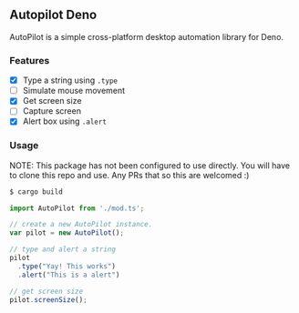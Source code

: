 ## Autopilot Deno

AutoPilot is a simple cross-platform desktop automation library for Deno.

### Features

- [x] Type a string using `.type`
- [ ] Simulate mouse movement
- [x] Get screen size
- [ ] Capture screen
- [x] Alert box using `.alert`

### Usage

NOTE: This package has not been configured to use directly. You will have to clone this repo and use. Any PRs that so this are welcomed :)

```sh
$ cargo build
```

```typescript
import AutoPilot from './mod.ts';

// create a new AutoPilot instance.
var pilot = new AutoPilot();

// type and alert a string
pilot
  .type("Yay! This works")
  .alert("This is a alert")

// get screen size
pilot.screenSize();
```
